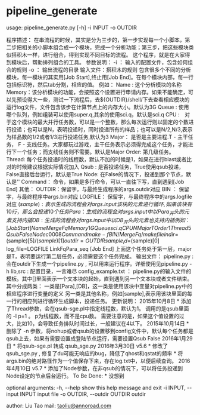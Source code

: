 # pipeline_generate
usage: pipeline_generate.py [-h] -i INPUT -o OUTDIR

程序描述：
        在串流程的时候，其实是分为三步的，第一步实现每一个小脚本，第二步把相关的小脚本组合成一个模块，完成一个分析功能；第三步，把这些模块类似搭积木一样，进行组合，得到实现不同目标的流程。
        这个程序，就是在大家得到模块后，帮助排列组合的工具。
参数说明：
        -i ： 输入的配置文件，包含如何组合的规则
        -o ： 输出流程的目录
输入文件：搭积木的规则
        包含很多个不同的分析模块，每一模块的其实用[Job Start],终止用[Job End]。在每个模块内部，每一行包括标识符，然后tab分割，相应的值。
        例如：
        Name : 这个分析模块的名称
        Memory：该分析模块的功能，会按照这个设置进行申请内存。如果不能确定，可以先预设得大一些，测试一下流程后，去${OUTDIR}/shell/下去查看相应模块的运行log文件，文件包含该步在计算节点上的内存大小。默认为3G
        Queue : 使用哪个队列，例如组装可以使用super.q,其余的使用sci.q，默认是sci.q
        CPU :　对于这个模块的最大并行任务数，可以是一个整数，那么每次运行则以固定的个数进行投递；也可以是N，表明投递时，同时投递所有的样品；也可以是N/2,N/3,表示为样品数的1/2或者1/3进行投递任务,默认为3
        Major： 是否是主要进程.T - 主干任务， F - 支线任务。大家都玩过游戏，主干任务表示必须得完成这个任务，才能进行下一个任务；而支线任务则不需要。默认是Major
        Order: 第几级任务。
        Thread: 每个任务投递时的线程数，默认不加的时候是1，如果在进行blast或者比对的时候建议根据实际情况加入
        Qsub : 是否投递任务，True使用qsub投递，False直接后台运行，默认是True
        Node:  在False的情况下，投递到那个节点，默认是''
        Command： 命令，如果是多行命令，可以一直往下写，直到遇到[Job End]
        其他：
        OUTDIR：保留字，与最终生成程序的args.outdir对应
        BIN ： 保留字，与最终程序中args.bin对应
        LOGFILE： 保留字，与最终程序中的args.logfile对应
        $(sample) : 表示生成的流程会对args.input 该块的元素进行循环,如果该块有10行，那么会投递10个任务
        Para：生成的流程会对 args.input 中以Para_ 开头的元素支持内插
        DB: 生成的流程会对args.input 中以DB_ 开头的元素也支持内插
        例如：
[Job Start]
Name    MergeFq
Memory  1G
Queue   sci.q
CPU     N
Major   T
Order   1
Thread  5
Qsub    False
Node    c0008
Command make -f BIN/MergeFq/makefile indir=$(sample)[5]/$(sample)[1] outdir=OUTDIR sample_id=$(sample)[0] log_file=LOGFILE LinkFqPara_seq
[Job End]
        上面这个任务处于第一层，major是T，表明要运行第二层任务，必须需要这个任务完成。
输出文件：
        pipeline.py :会在outdir下生成一个pipeline.py , 可以用来运行程序。详细使用见pipeline.py -h
        lib,src : 配置目录，一言难尽
        config_example.txt ： pipeline.py的输入文件的模板。其中[]里面表示一个文本块的起始，直到遇到另一个文本块或者文件结束。其中分成两类：
        一类是[Para],[DB]，这一类是使用该块中变量对pipeline.py中的相应程序进行变量的定义
        另一类是其他名称，例如[sample],表示用该块里面的每一行的相应列进行循环生成脚本，投递任务。
更新说明：
        2015年10月8日
        * 添加了Thread参数，会在qsub-sge.pl中指定线程数，默认为1。 调用的是qsub里面的 -l p=1 。 p为线程数，而不是cpu数。 
          需要注意的是，如果这个值设置的过大，比如10，会导致任务排队时间过长，一般建议在4以下。
        2015年10月14日
        * 删除了 -n 参数，将nohup或者qsub的设置移到config文件中，默认每个任务都是qsub上去，如果有需要设置成登陆节点运行，需要设置Qsub   False
        2016年1月29日
        * 将qsub-sge.pl 转成 qsub_sge.py
        2016年3月30日 v5.6
        * 修改了qsub_sge.py , 修复了du可能无响应的bug，降低了qhost和qstat的频率
        * 将args.bin的绝对路径作为一个值保存下来，存在log.txt中，以便后续查询。
        2016年4月10日 v5.7
        * 添加了Node参数，在非qsub的情况下，可以将任务投递到Node设定的节点后台运行。
To Be Done:
        * 没想到 

optional arguments:
  -h, --help            show this help message and exit
  -i INPUT, --input INPUT
                        input file
  -o OUTDIR, --outdir OUTDIR
                        outdir

author: Liu Tao
mail:   taoliu@annoroad.com
